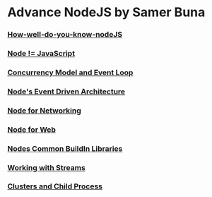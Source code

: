 # Advance NodeJS by Samer Buna

### [How-well-do-you-know-nodeJS](Questions_Answers.md)

### [Node != JavaScript](Node_Is_Not_JavaScript.md)

### [Concurrency Model and Event Loop](Concurrency_Model_and_Event_Loop.md)

### [Node's Event Driven Architecture](Nodes_Event_Driven_Architecture.md)

### [Node for Networking](Node_for_Networking.md)

### [Node for Web](Node_for_Web.md)

### [Nodes Common BuildIn Libraries](Nodes_Common_BuildIn_Libraries.md)

### [Working with Streams](Working_with_Streams.md)

### [Clusters and Child Process](Clusters_and_Child_Process.md)